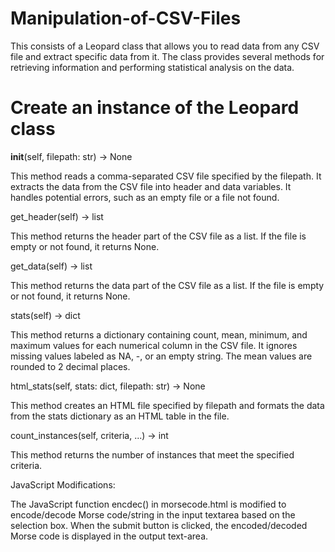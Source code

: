 # Manipulation-of-CSV-Files

This consists of a Leopard class that allows you to read data from any CSV file and extract specific data from it. The class provides several methods for retrieving information and performing statistical analysis on the data.

# Create an instance of the Leopard class

__init__(self, filepath: str) -> None

This method reads a comma-separated CSV file specified by the filepath. It extracts the data from the CSV file into header and data variables. It handles potential errors, such as an empty file or a file not found.

get_header(self) -> list

This method returns the header part of the CSV file as a list. If the file is empty or not found, it returns None.

get_data(self) -> list

This method returns the data part of the CSV file as a list. If the file is empty or not found, it returns None.

stats(self) -> dict

This method returns a dictionary containing count, mean, minimum, and maximum values for each numerical column in the CSV file. It ignores missing values labeled as NA, -, or an empty string. The mean values are rounded to 2 decimal places.

html_stats(self, stats: dict, filepath: str) -> None

This method creates an HTML file specified by filepath and formats the data from the stats dictionary as an HTML table in the file.

count_instances(self, criteria, ...) -> int

This method returns the number of instances that meet the specified criteria.

JavaScript Modifications:

The JavaScript function encdec() in morsecode.html is modified to encode/decode Morse code/string in the input textarea based on the selection box. When the submit button is clicked, the encoded/decoded Morse code is displayed in the output text-area.
